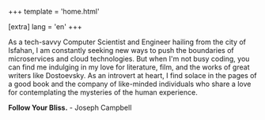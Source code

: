 +++
template = 'home.html'

[extra]
lang = 'en'
+++


As a tech-savvy Computer Scientist and Engineer hailing from the city of Isfahan, I am constantly seeking new ways to push the boundaries of microservices and cloud technologies. But when I'm not busy coding, you can find me indulging in my love for literature, film, and the works of great writers like Dostoevsky. As an introvert at heart, I find solace in the pages of a good book and the company of like-minded individuals who share a love for contemplating the mysteries of the human experience.




**Follow Your Bliss.** - Joseph Campbell

